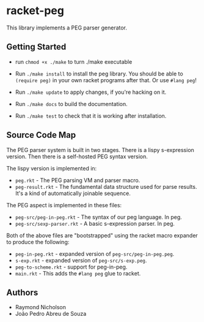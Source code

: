 # racket-peg

This library implements a PEG parser generator.

## Getting Started

* run `chmod +x ./make` to turn ./make executable

* Run `./make install` to install the peg library. You should be able to `(require peg)` in your own racket programs after that. Or use `#lang peg`!

* Run `./make update` to apply changes, if you're hacking on it.

* Run `./make docs` to build the documentation.

* Run `./make test` to check that it is working after installation.

## Source Code Map

The PEG parser system is built in two stages. There is a lispy s-expression version. Then there is a self-hosted PEG syntax version.

The lispy version is implemented in:

* `peg.rkt` - The PEG parsing VM and parser macro.
* `peg-result.rkt` - The fundamental data structure used for parse results. It's a kind of automatically joinable sequence.

The PEG aspect is implemented in these files:

* `peg-src/peg-in-peg.rkt` - The syntax of our peg language. In peg.
* `peg-src/sexp-parser.rkt` - A basic s-expression parser. In peg.
 
Both of the above files are "bootstrapped" using the racket macro expander to produce the following:

* `peg-in-peg.rkt` - expanded version of `peg-src/peg-in-peg.peg`.
* `s-exp.rkt` - expanded version of `peg-src/s-exp.peg`.
* `peg-to-scheme.rkt` - support for peg-in-peg.
* `main.rkt` - This adds the `#lang peg` glue to racket.

## Authors

* Raymond Nicholson
* João Pedro Abreu de Souza

